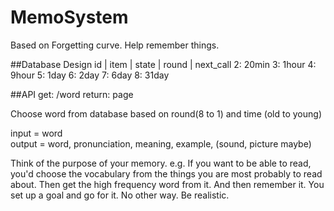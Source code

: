 # MemoSystem
Based on Forgetting curve. Help remember things.

##Database Design
id | item | state | round | next_call
2: 20min
3: 1hour
4: 9hour
5: 1day
6: 2day
7: 6day
8: 31day


##API
get: /word
return: page

Choose word from database based on round(8 to 1) and time (old to young)

input = word  
output = word, pronunciation, meaning, example, (sound, picture maybe)

Think of the purpose of your memory.
e.g. If you want to be able to read, you'd choose the vocabulary from the things you are most probably to read about. Then get the high frequency word from it. And then remember it.
You set up a goal and go for it. No other way. Be realistic.

